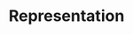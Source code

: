 ---
pid: ch527
title: Representation
location_transcription: In front of Art Museum
coordinates: "[-75.180746176305, 39.96553268545]"
zipcode: '19046'
gen_neighborhood: 
neighborhood: 
outside_phl: 'Jenkintown PA '
age: '17'
age_range: 13-19
instagram: 
image_file_name: ch_527.jpg
proposal_transcription: A statue or series of enlarged photos with people of the city
  together & happy.
topic: Unity,Uplifting
topic_summary: 0, 0, 0
type: Image
keywords_other: 
credit: Zorro Cutts
image_labels: 
twitter: 
facebook: 
permalink: "/monuments/ch527/"
layout: item-page
---